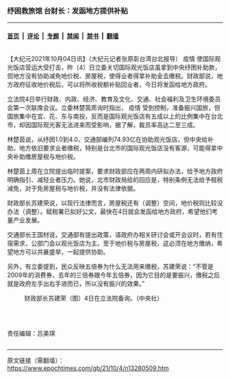 ### 纾困救旅馆 台财长：发函地方提供补贴

---

#### [首页](../../../..?n13280509) &nbsp;|&nbsp; [评论](../../../../../epoch-comment?n13280509) &nbsp;|&nbsp; [专题](../../../../../epoch-special?n13280509) &nbsp;|&nbsp; [禁闻](../../../../../epoch-news?n13280509) &nbsp;|&nbsp; [禁书](../../../../../books?n13280509) &nbsp;|&nbsp; [翻墙](https://github.com/gfw-breaker/nogfw/blob/master/README.md?n13280509)


<div class="column" id="artbody" itemprop="articleBody">
 <!-- article content begin -->
 <p>
  【大纪元2021年10月04日讯】（大纪元记者张原彰台湾台北报导）
  <ok href="https://www.epochtimes.com/gb/tag/%E7%96%AB%E6%83%85.html">
   疫情
  </ok>
  使国际观光饭店营运大受打击，昨（4）日立委关切国际观光饭店虽拿到中央纾困补助款，但地方没有协助减免地价税、房屋税，使得业者得拿补助金去缴税。财政部说，地方政府征收地价税后，可以将所收税额补贴回业者，今日将发函给地方政府。
 </p>
 <p>
  立法院4日举行财政、内政、经济、教育及文化、交通、社会福利及卫生环境委员会第一次联席会议。立委林楚茵质询时指出，
  <ok href="https://www.epochtimes.com/gb/tag/%E7%96%AB%E6%83%85.html">
   疫情
  </ok>
  受到控制，准备振兴国旅，但国旅集中在宜、花、东与南投，反而是国际观光饭店有五成以上的比例集中在台北市，却因国际观光客无法进来而受影响，据了解，裁员率高达二至三成。
 </p>
 <p>
  林楚茵说，从纾困1.0到4.0，交通部编列74.93亿在协助观光饭店，但中央给补助，地方依旧要求业者缴税，特别是台北市的国际观光饭店没有客源，可能得拿中央补助缴房屋税与地价税。
 </p>
 <p>
  林楚茵上周在立院提出临时提案，要求财政部应在两周内研拟办法，给予地方政府明确指引、减轻业者压力。她说，北市财政局给的回应是，特别条例无法给予租税减免，对于免房屋税与地价税，并没有法律依据。
 </p>
 <p>
  财政部长苏建荣说，以现行法律而言，房屋税还有（调整）空间，地价税则比较没办法（调整）。赋税署已拟好公文，最快在4日就会发函给地方政府，希望他们考量产业发展。
 </p>
 <p>
  交通部长王国材说，交通部有提出政策，请政府办相关研讨会或开会议时，若有住宿需求，公部门会以观光饭店为主。至于地价税与房屋税，这必须在地方缴纳，希望地方可以共襄盛举，一起提供协助。
 </p>
 <p>
  另外，有立委提到，民众反映五倍券为什么无法用来缴税，苏建荣说：“不管是2009年的消费券，去年的三倍券跟今年五倍券，因为它目的是要振兴，缴税之后就是政府左手出右手进而已，所以没有振兴的效果。”
 </p>
 <figure aria-describedby="caption-attachment-13280511" class="wp-caption aligncenter" id="attachment_13280511" style="width: 450px">
  <ok href="https://i.epochtimes.com/assets/uploads/2021/10/id13280511-520180.jpg" target="_blank">
   <img alt="" class="size-medium wp-image-13280511" src="https://i.epochtimes.com/assets/uploads/2021/10/id13280511-520180-450x619.jpg"/>
  </ok>
  <br/><figcaption class="wp-caption-text" id="caption-attachment-13280511">
   财政部长苏建荣（图）4日在立法院备询。（中央社）
  </figcaption><br/>
 </figure><br/>
 <p>
  责任编辑：吕美琪
 </p>
 <!-- article content end -->
</div>


---

原文链接（需翻墙）：https://www.epochtimes.com/gb/21/10/4/n13280509.htm